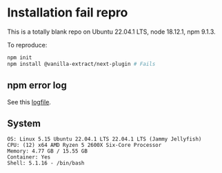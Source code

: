 # Installation fail repro

This is a totally blank repo on Ubuntu 22.04.1 LTS, node 18.12.1, npm 9.1.3.

To reproduce:

```bash
npm init
npm install @vanilla-extract/next-plugin # Fails
```

## npm error log

See this [logfile](./2022-12-30T12_49_22_369Z-debug-0.log).

## System

```
OS: Linux 5.15 Ubuntu 22.04.1 LTS 22.04.1 LTS (Jammy Jellyfish)
CPU: (12) x64 AMD Ryzen 5 2600X Six-Core Processor
Memory: 4.77 GB / 15.55 GB
Container: Yes
Shell: 5.1.16 - /bin/bash
```
